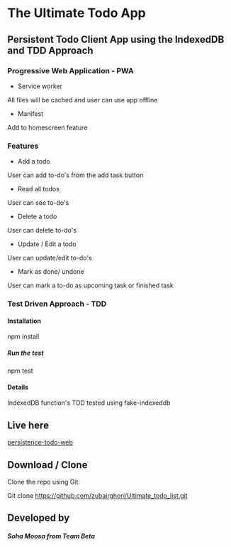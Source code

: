 The Ultimate Todo App
=====================

## Persistent Todo Client App using the IndexedDB and TDD Approach

### Progressive Web Application - PWA

* Service worker

All files will be cached and user can use app offline

* Manifest 

Add to homescreen feature

### Features

* Add a todo

User can add to-do's from the add task button

* Read all todos 

User can see to-do's

* Delete a todo 

User can delete to-do's

* Update / Edit a todo 

User can update/edit to-do's

* Mark as done/ undone

User can mark a to-do as upcoming task or finished task

### Test Driven Approach - TDD

#### Installation

npm install 

##### Run the test

npm test


#### Details

IndexedDB function's TDD tested using fake-indexeddb  

## Live here

[persistence-todo-web](https://persistence-todo-web.firebaseapp.com)

## Download / Clone

Clone the repo using Git:

Git clone https://github.com/zubairghori/Ultimate_todo_list.git


## Developed by

##### Soha Moosa from Team Beta